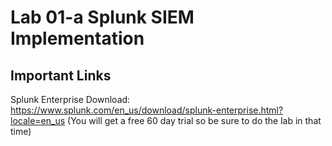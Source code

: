 # Lab 01-a Splunk SIEM Implementation
## Important Links
Splunk Enterprise Download: https://www.splunk.com/en_us/download/splunk-enterprise.html?locale=en_us (You will get a free 60 day trial so be sure to do the lab in that time)
